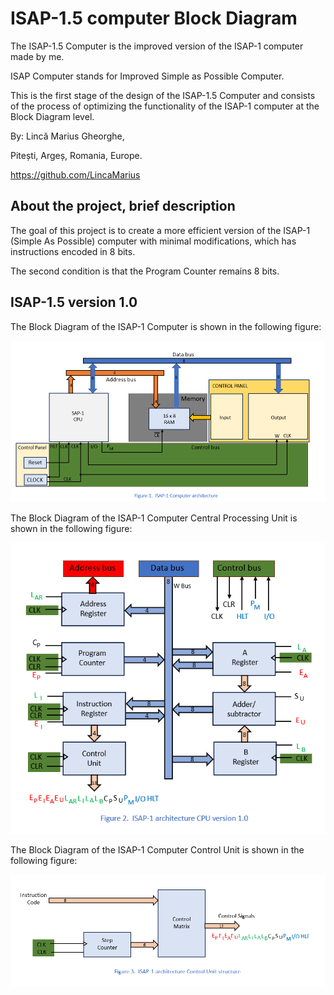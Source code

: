 # ISAP-1.5 computer Block Diagram
The ISAP-1.5 Computer is the improved version of the ISAP-1 computer made by me.

ISAP Computer stands for Improved Simple as Possible Computer.

This is the first stage of the design of the ISAP-1.5 Computer and consists of the process of optimizing the functionality of the ISAP-1 computer at the Block Diagram level.

By: Lincă Marius Gheorghe,

Pitești, Argeș, Romania, Europe.

https://github.com/LincaMarius

## About the project, brief description
The goal of this project is to create a more efficient version of the ISAP-1 (Simple As Possible) computer with minimal modifications, which has instructions encoded in 8 bits.

The second condition is that the Program Counter remains 8 bits.

## ISAP-1.5 version 1.0
The Block Diagram of the ISAP-1 Computer is shown in the following figure:

![ Figure 1 ](/Pictures/Figure1.png)

The Block Diagram of the ISAP-1 Computer Central Processing Unit is shown in the following figure:

![ Figure 2 ](/Pictures/Figure2.png)

The Block Diagram of the ISAP-1 Computer Control Unit is shown in the following figure:

![ Figure 3 ](/Pictures/Figure3.png)